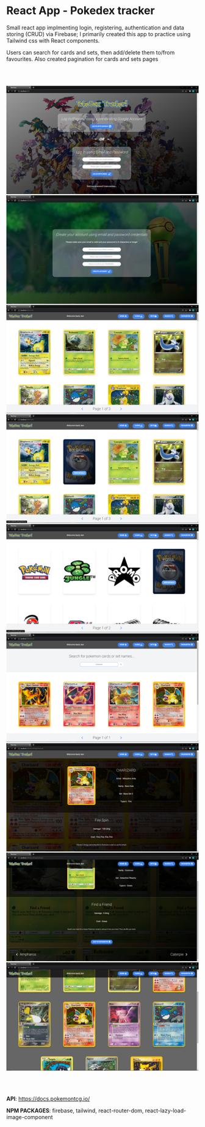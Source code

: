 # React App - Pokedex tracker

Small react app implmenting login, registering, authentication and data storing (CRUD) via Firebase; I primarily created this app to practice using Tailwind css with React components.

Users can search for cards and sets, then add/delete them to/from favourites. Also created pagination for cards and sets pages

<br/>
<br/>

![Alt text](./src/Res/Images/sampleScreenshot1.png?raw=true "Login")
![Alt text](./src/Res/Images/sampleScreenshot2.png?raw=true "Register")
![Alt text](./src/Res/Images/sampleScreenshot3.png?raw=true "Cards")
![Alt text](./src/Res/Images/sampleScreenshot4.png?raw=true "Cards2") 
![Alt text](./src/Res/Images/sampleScreenshot5.png?raw=true "Sets") 
![Alt text](./src/Res/Images/sampleScreenshot6.png?raw=true "Search") 
![Alt text](./src/Res/Images/sampleScreenshot7.png?raw=true "ResultPage") 
![Alt text](./src/Res/Images/sampleScreenshot8.png?raw=true "ResultPage2")
![Alt text](./src/Res/Images/sampleScreenshot9.png?raw=true "Favourites")  

<br/>
<br/>

__API__: https://docs.pokemontcg.io/

__NPM PACKAGES__: firebase, tailwind, react-router-dom, react-lazy-load-image-component